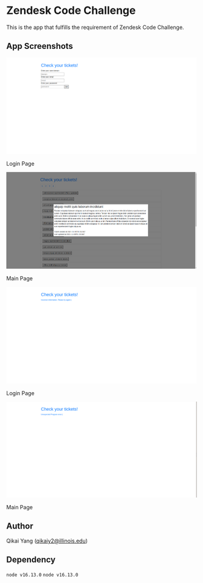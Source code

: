 # Zendesk Code Challenge

This is the app that fulfills the requirement of Zendesk Code Challenge. 

## App Screenshots
![Login Page](https://github.com/QikaiYang/ZendeskCode/blob/main/imgs/login.png)

Login Page

![Main Page](https://github.com/QikaiYang/ZendeskCode/blob/main/imgs/main.png)

Main Page

![Incorrect Page](https://github.com/QikaiYang/ZendeskCode/blob/main/imgs/incorrect.png)

Login Page

![Error Page](https://github.com/QikaiYang/ZendeskCode/blob/main/imgs/program.png)

Main Page

## Author
Qikai Yang (qikaiy2@illinois.edu)

## Dependency
`node v16.13.0`
`node v16.13.0`
